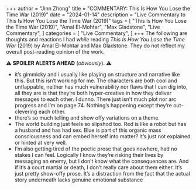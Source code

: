 +++
author = "Jinn Zhong"
title = "COMMENTARY: This Is How You Lose the Time War (2019)"
date = "2024-01-14"
description = "Live Commentary to This Is How You Lose the Time War (2019)"
tags = [
    "This Is How You Lose the Time War (2019)",
    "Amal El-Mohtar",
    "Max Gladstone",
    "Live Commentary",
]
categories = [
    "Live Commentary",
]
+++
The following are thoughts and reactions I had _while_ reading _This Is How You Lose the Time War_ (2019) by Amal El-Mohtar and Max Gladstone. They do not reflect my overall post-reading opinion of the work. 

:warning: **SPOILER ALERTS AHEAD** (_obviously_). :warning:

* it’s gimmicky and i usually like playing on structure and narrative like this. But this isn’t working for me. The characters are both cool and unflappable, neither has much vulnerability nor flaws that I can dig into, all they are is that they’re both hyper-creative in how they deliver messages to each other. I dunno. There just isn’t much plot nor arc progress and I’m on page 74. Nothing’s happening except they’re out-clevering each other.
* there’s so much telling and show offy variations on a theme.
* The world building just feels so slipshod too. Red is like a robot but has a husband and has had sex. Blue is part of this organic mass consciousness and can embed herself into matter? It’s just not explained or hinted at very well. 
* I’m also getting tired of the poetic prose that goes nowhere, had no stakes I can feel. Logically I know they’re risking their lives by messaging an enemy, but I don’t know what the consequences are. And if it’s a court martial or death, I don’t really care about them either. It’s just pretty show-offy prose. It’s a distraction from the fact that the actual story underneath lacks genuine emotional substance
